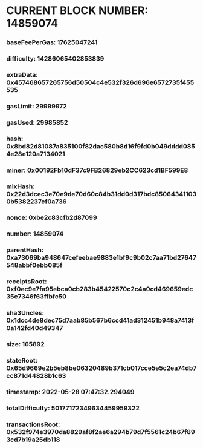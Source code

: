 # CURRENT BLOCK NUMBER: 14859074

### baseFeePerGas: 17625047241
### difficulty: 14286065402853839
### extraData: 0x457468657265756d50504c4e532f326d696e6572735f455535
### gasLimit: 29999972
### gasUsed: 29985852
### hash: 0x8bd82d81087a835100f82dac580b8d16f9fd0b049dddd0854e28e120a7134021
### miner: 0x00192Fb10dF37c9FB26829eb2CC623cd1BF599E8
### mixHash: 0x22d3dcec3e70e9de70d60c84b31dd0d317bdc850643411030b5382237cf0a736
### nonce: 0xbe2c83cfb2d87099
### number: 14859074
### parentHash: 0xa73069ba948647cefeebae9883e1bf9c9b02c7aa71bd27647548abbf0ebb085f
### receiptsRoot: 0xf0ec9e7fa95ebca0cb283b45422570c2c4a0cd469659edc35e7346f63ffbfc50
### sha3Uncles: 0x1dcc4de8dec75d7aab85b567b6ccd41ad312451b948a7413f0a142fd40d49347
### size: 165892
### stateRoot: 0x65d9669e2b5eb8be06320489b371cb017cce5e5c2ea74db7cc871d44828b1c63
### timestamp: 2022-05-28 07:47:32.294049
### totalDifficulty: 50177172349634459959322
### transactionsRoot: 0x532f974e3970da8829af8f2ae6a294b79d7f5561c24b67f893cd7b19a25db118
